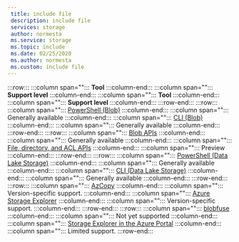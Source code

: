 ```yaml
---
 title: include file
 description: include file
 services: storage
 author: normesta
 ms.service: storage
 ms.topic: include
 ms.date: 02/25/2020
 ms.author: normesta
 ms.custom: include file
---
```


:::row:::
   :::column span="":::
      **Tool**
   :::column-end:::
   :::column span="":::
      **Support level**
   :::column-end:::
      :::column span="":::
      **Tool**
   :::column-end:::
   :::column span="":::
      **Support level**
   :::column-end:::
:::row-end:::
:::row:::
    :::column span="":::
      [PowerShell (Blob)](https://docs.microsoft.com/azure/storage/storage-quickstart-blobs-powershell)
   :::column-end:::
   :::column span="":::
      Generally available
   :::column-end:::
   :::column span="":::
      [CLI (Blob)](https://docs.microsoft.com/azure/storage/storage-quickstart-blobs-cli)    
   :::column-end:::
   :::column span="":::
      Generally available
   :::column-end:::
:::row-end:::
:::row:::
   :::column span="":::
      [Blob APIs](https://docs.microsoft.com/azure/storage/storage-quickstart-blobs-dotnet)
   :::column-end:::
   :::column span="":::
      Generally available
   :::column-end:::
   :::column span="":::
      [File, directory, and ACL APIs](https://docs.microsoft.com/azure/storage/data-lake-storage-directory-file-acl-dotnet) 
      :::column-end:::
   :::column span="":::
      Preview
   :::column-end:::
:::row-end:::
:::row:::
    :::column span="":::
      [PowerShell (Data Lake Storage)](https://docs.microsoft.com/azure/storage/data-lake-storage-directory-file-acl-powershell)
   :::column-end:::
   :::column span="":::
      Generally available
   :::column-end:::
    :::column span="":::
      [CLI (Data Lake Storage)](https://docs.microsoft.com/azure/storage/data-lake-storage-directory-file-acl-cli)
   :::column-end:::
   :::column span="":::
      Generally available
   :::column-end:::
:::row-end:::
:::row:::
   :::column span="":::
      [AzCopy](https://docs.microsoft.com/azure/storage/common/storage-use-azcopy-v10)
   :::column-end:::
   :::column span="":::
      Version-specific support. 
   :::column-end:::
      :::column span="":::
      [Azure Storage Explorer](https://azure.microsoft.com/features/storage-explorer/)
   :::column-end:::
   :::column span="":::
      Version-specific support.
   :::column-end:::
:::row-end:::
:::row:::
   :::column span="":::
      [blobfuse](https://docs.microsoft.com/azure/storage/storage-how-to-mount-container-linux)
   :::column-end:::
   :::column span="":::
      Not yet supported
   :::column-end:::
      :::column span="":::
      [Storage Explorer in the Azure Portal](https://azure.microsoft.com/updates/storage-explorer-preview-now-available-in-azure-portal/) 
   :::column-end:::
   :::column span="":::
      Limited support. 
:::row-end:::
